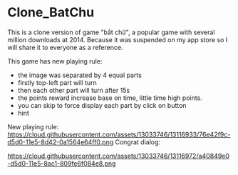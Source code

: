 # Clone_BatChu

This is a clone version of game "bắt chữ", a popular game with several million downloads at 2014. Because it was suspended on my app store so I will share it to everyone as a reference.

This game has new playing rule:
 - the image was separated by 4 equal parts
 - firstly top-left part will turn
 - then each other part will turn after 15s
 - the points reward increase base on time, little time high points.
 - you can skip to force display each part by click on button
 - hint 

New playing rule:
https://cloud.githubusercontent.com/assets/13033746/13116933/76e42f9c-d5d0-11e5-8d42-0a1564e64ff0.png
Congrat dialog:

https://cloud.githubusercontent.com/assets/13033746/13116972/a40849e0-d5d0-11e5-8ac1-809fe6f084e8.png
